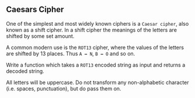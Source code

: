 ## Caesars Cipher

One of the simplest and most widely known ciphers is a `Caesar cipher`, also known as a shift cipher. In a shift cipher the meanings of the letters are shifted by some set amount.

A common modern use is the `ROT13` cipher, where the values of the letters are shifted by 13 places. Thus `A ↔ N`, `B ↔ O` and so on.

Write a function which takes a `ROT13` encoded string as input and returns a decoded string.

All letters will be uppercase. Do not transform any non-alphabetic character (i.e. spaces, punctuation), but do pass them on.